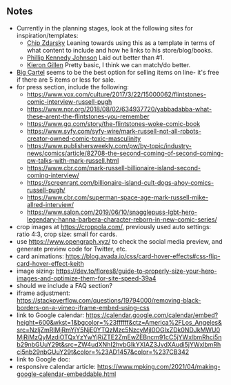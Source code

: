 ## Notes
* Currently in the planning stages, look at the following sites for inspiration/templates:
  *   [Chip Zdarsky](http://www.zdars.co/) Leaning towards using this as a template in terms of what content to include and how he links to his store/blog/books.
  *   [Phillip Kennedy Johnson](https://www.phillipkennedyjohnson.com/) Laid out better than #1.
  *   [Kieron Gillen](https://kierongillen.com/) Pretty basic, I think we can match/do better.
*  [Big Cartel](https://www.bigcartel.com/examples) seems to be the best option for selling items on line- it's free if there are 5 items or less for sale. 
* for press section, include the following:
  * https://www.vox.com/culture/2017/3/22/15000062/flintstones-comic-interview-russell-pugh
  * https://www.npr.org/2018/08/02/634937720/yabbadabba-what-these-arent-the-flintstones-you-remember
  * https://www.gq.com/story/the-flintstones-woke-comic-book
  * https://www.syfy.com/syfy-wire/mark-russell-not-all-robots-creator-owned-comic-toxic-masculinity
  * https://www.publishersweekly.com/pw/by-topic/industry-news/comics/article/82708-the-second-coming-of-second-coming-pw-talks-with-mark-russell.html
  * https://www.cbr.com/mark-russell-billionaire-island-second-coming-interview/
  * https://screenrant.com/billionaire-island-cult-dogs-ahoy-comics-russell-pugh/
  * https://www.cbr.com/superman-space-age-mark-russell-mike-allred-interview/
  * https://www.salon.com/2019/06/10/snagglepuss-lgbt-hero-legendary-hanna-barbera-character-reborn-in-new-comic-series/
* crop images at https://croppola.com/, previously used auto settings: ratio 4:3, crop size: small for cards.
* use https://www.opengraph.xyz/ to check the social media preview, and generate preview code for Twitter, etc.
* card animations: https://blog.avada.io/css/card-hover-effects#css-flip-card-hover-effect-keith
* image sizing: https://dev.to/flores8/guide-to-properly-size-your-hero-images-and-optimize-them-for-site-speed-39a4
* should we include a FAQ section?
* iframe adjustment: https://stackoverflow.com/questions/19794000/removing-black-borders-on-a-vimeo-iframe-embed-using-css
* link to Google calendar: https://calendar.google.com/calendar/embed?height=600&wkst=1&bgcolor=%23ffffff&ctz=America%2FLos_Angeles&src=NzljZmRlMjRmYjY5NjE0YTQzMzc5NzcyMjI0OGIxZDk0NDJkMWU0MjRiMzQyMzdiOTQxYzYwYjRiZTE2ZmEwZEBncm91cC5jYWxlbmRhci5nb29nbGUuY29t&src=ZW4udXNhI2hvbGlkYXlAZ3JvdXAudi5jYWxlbmRhci5nb29nbGUuY29t&color=%23AD1457&color=%237CB342
* link to Google doc: 
* responsive calendar article: https://www.mpking.com/2021/04/making-google-calendar-embeddable.html
